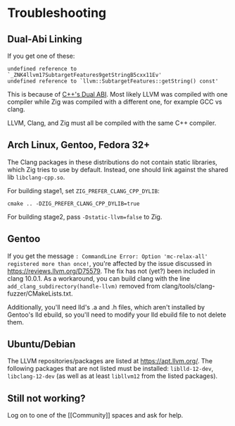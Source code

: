 # Troubleshooting

## Dual-Abi Linking

If you get one of these:

```
undefined reference to `_ZNK4llvm17SubtargetFeatures9getStringB5cxx11Ev'
undefined reference to `llvm::SubtargetFeatures::getString() const'
```

This is because of
[C++'s Dual ABI](https://gcc.gnu.org/onlinedocs/libstdc++/manual/using_dual_abi.html).
Most likely LLVM was compiled with one compiler while Zig was compiled with a
different one, for example GCC vs clang.

LLVM, Clang, and Zig must all be compiled with the same C++ compiler.

## Arch Linux, Gentoo, Fedora 32+

The Clang packages in these distributions do not contain static libraries, which Zig tries to use by default.
Instead, one should link against the shared lib `libclang-cpp.so`.

For building stage1, set `ZIG_PREFER_CLANG_CPP_DYLIB`:

```
cmake .. -DZIG_PREFER_CLANG_CPP_DYLIB=true
```
For building stage2, pass `-Dstatic-llvm=false` to Zig.

## Gentoo

If you get the message `: CommandLine Error: Option 'mc-relax-all' registered more than once!`, you're affected by the issue discussed in https://reviews.llvm.org/D75579. The fix has not (yet?) been included in clang 10.0.1. As a workaround, you can build clang with the line `add_clang_subdirectory(handle-llvm)` removed from clang/tools/clang-fuzzer/CMakeLists.txt.

Additionally, you'll need lld's .a and .h files, which aren't installed by Gentoo's lld ebuild, so you'll need to modify your lld ebuild file to not delete them.

## Ubuntu/Debian

The LLVM repositories/packages are listed at https://apt.llvm.org/. The following packages that are not listed must be installed: `liblld-12-dev`, `libclang-12-dev` (as well as at least `libllvm12` from the listed packages).

## Still not working?

Log on to one of the [[Community]] spaces and ask for help.